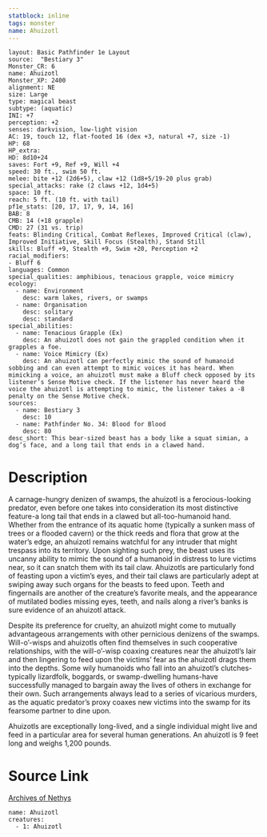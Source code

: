 ```yaml
---
statblock: inline
tags: monster
name: Ahuizotl
---
```

```statblock
layout: Basic Pathfinder 1e Layout
source:  "Bestiary 3"
Monster_CR: 6
name: Ahuizotl
Monster_XP: 2400
alignment: NE
size: Large
type: magical beast
subtype: (aquatic)
INI: +7
perception: +2
senses: darkvision, low-light vision
AC: 19, touch 12, flat-footed 16 (dex +3, natural +7, size -1)
HP: 68
HP_extra: 
HD: 8d10+24
saves: Fort +9, Ref +9, Will +4
speed: 30 ft., swim 50 ft.
melee: bite +12 (2d6+5), claw +12 (1d8+5/19-20 plus grab)
special_attacks: rake (2 claws +12, 1d4+5)
space: 10 ft.
reach: 5 ft. (10 ft. with tail)
pf1e_stats: [20, 17, 17, 9, 14, 16]
BAB: 8
CMB: 14 (+18 grapple)
CMD: 27 (31 vs. trip)
feats: Blinding Critical, Combat Reflexes, Improved Critical (claw), Improved Initiative, Skill Focus (Stealth), Stand Still
skills: Bluff +9, Stealth +9, Swim +20, Perception +2
racial_modifiers:
- Bluff 6
languages: Common
special_qualities: amphibious, tenacious grapple, voice mimicry
ecology:
  - name: Environment
    desc: warm lakes, rivers, or swamps
  - name: Organisation
    desc: solitary
    desc: standard
special_abilities:
  - name: Tenacious Grapple (Ex)
    desc: An ahuizotl does not gain the grappled condition when it grapples a foe.
  - name: Voice Mimicry (Ex)
    desc: An ahuizotl can perfectly mimic the sound of humanoid sobbing and can even attempt to mimic voices it has heard. When mimicking a voice, an ahuizotl must make a Bluff check opposed by its listener’s Sense Motive check. If the listener has never heard the voice the ahuizotl is attempting to mimic, the listener takes a -8 penalty on the Sense Motive check.
sources:
  - name: Bestiary 3
    desc: 10
  - name: Pathfinder No. 34: Blood for Blood
    desc: 80
desc_short: This bear-sized beast has a body like a squat simian, a dog’s face, and a long tail that ends in a clawed hand.
```
# Description
A carnage-hungry denizen of swamps, the ahuizotl is a ferocious-looking predator, even before one takes into consideration its most distinctive feature-a long tail that ends in a clawed but all-too-humanoid hand. Whether from the entrance of its aquatic home (typically a sunken mass of trees or a flooded cavern) or the thick reeds and flora that grow at the water’s edge, an ahuizotl remains watchful for any intruder that might trespass into its territory. Upon sighting such prey, the beast uses its uncanny ability to mimic the sound of a humanoid in distress to lure victims near, so it can snatch them with its tail claw. Ahuizotls are particularly fond of feasting upon a victim’s eyes, and their tail claws are particularly adept at swiping away such organs for the beasts to feed upon. Teeth and fingernails are another of the creature’s favorite meals, and the appearance of mutilated bodies missing eyes, teeth, and nails along a river’s banks is sure evidence of an ahuizotl attack.

Despite its preference for cruelty, an ahuizotl might come to mutually advantageous arrangements with other pernicious denizens of the swamps. Will-o’-wisps and ahuizotls often find themselves in such cooperative relationships, with the will-o’-wisp coaxing creatures near the ahuizotl’s lair and then lingering to feed upon the victims’ fear as the ahuizotl drags them into the depths. Some wily humanoids who fall into an ahuizotl’s clutches-typically lizardfolk, boggards, or swamp-dwelling humans-have successfully managed to bargain away the lives of others in exchange for their own. Such arrangements always lead to a series of vicarious murders, as the aquatic predator’s proxy coaxes new victims into the swamp for its fearsome partner to dine upon.

Ahuizotls are exceptionally long-lived, and a single individual might live and feed in a particular area for several human generations. An ahuizotl is 9 feet long and weighs 1,200 pounds.
# Source Link
[Archives of Nethys](https://aonprd.com/MonsterDisplay.aspx?ItemName=Ahuizotl)
```encounter-table
name: Ahuizotl
creatures:
  - 1: Ahuizotl
```
